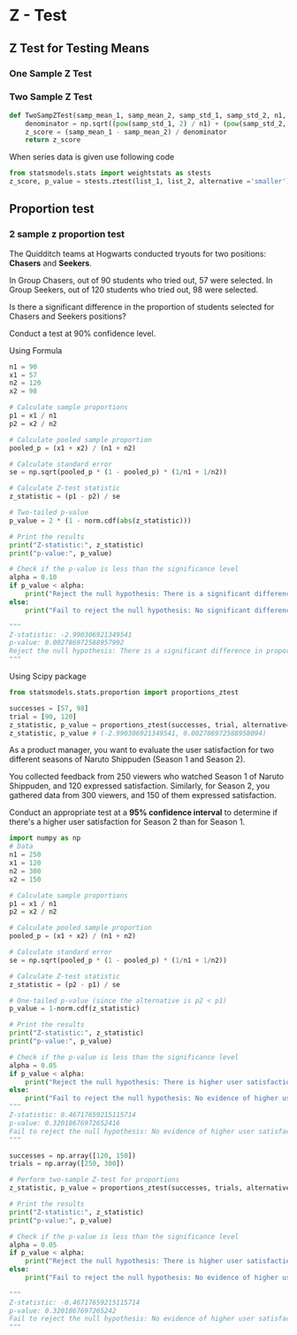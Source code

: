 # Z - Test

## Z Test for Testing Means

### One Sample Z Test

### Two Sample Z Test

```python
def TwoSampZTest(samp_mean_1, samp_mean_2, samp_std_1, samp_std_2, n1, n2):
    denominator = np.sqrt((pow(samp_std_1, 2) / n1) + (pow(samp_std_2, 2) / n2))
    z_score = (samp_mean_1 - samp_mean_2) / denominator
    return z_score
```

When series data is given use following code

```python
from statsmodels.stats import weightstats as stests
z_score, p_value = stests.ztest(list_1, list_2, alternative ='smaller')
```

## Proportion test

### 2 sample z proportion test

The Quidditch teams at Hogwarts conducted tryouts for two positions: **Chasers** and **Seekers**.

In Group Chasers, out of 90 students who tried out, 57 were selected. In Group Seekers, out of 120 students who tried out, 98 were selected.

Is there a significant difference in the proportion of students selected for Chasers and Seekers positions?

Conduct a test at 90% confidence level.

Using Formula

```python
n1 = 90
x1 = 57
n2 = 120
x2 = 98

# Calculate sample proportions
p1 = x1 / n1
p2 = x2 / n2

# Calculate pooled sample proportion
pooled_p = (x1 + x2) / (n1 + n2)

# Calculate standard error
se = np.sqrt(pooled_p * (1 - pooled_p) * (1/n1 + 1/n2))

# Calculate Z-test statistic
z_statistic = (p1 - p2) / se

# Two-tailed p-value
p_value = 2 * (1 - norm.cdf(abs(z_statistic)))

# Print the results
print("Z-statistic:", z_statistic)
print("p-value:", p_value)

# Check if the p-value is less than the significance level
alpha = 0.10
if p_value < alpha:
    print("Reject the null hypothesis: There is a significant difference in proportions.")
else:
    print("Fail to reject the null hypothesis: No significant difference in proportions.")

"""
Z-statistic: -2.990306921349541
p-value: 0.002786972588957992
Reject the null hypothesis: There is a significant difference in proportions.
"""
```

Using Scipy package

```python
from statsmodels.stats.proportion import proportions_ztest

successes = [57, 98]
trial = [90, 120]
z_statistic, p_value = proportions_ztest(successes, trial, alternative='two-sided')
z_statistic, p_value # (-2.990306921349541, 0.002786972588958094)
```

As a product manager, you want to evaluate the user satisfaction for two different seasons of Naruto Shippuden (Season 1 and Season 2).

You collected feedback from 250 viewers who watched Season 1 of Naruto Shippuden, and 120 expressed satisfaction. Similarly, for Season 2, you gathered data from 300 viewers, and 150 of them expressed satisfaction.

Conduct an appropriate test at a **95% confidence interval** to determine if there's a higher user satisfaction for Season 2 than for Season 1.

```python
import numpy as np
# Data
n1 = 250
x1 = 120
n2 = 300
x2 = 150

# Calculate sample proportions
p1 = x1 / n1
p2 = x2 / n2

# Calculate pooled sample proportion
pooled_p = (x1 + x2) / (n1 + n2)

# Calculate standard error
se = np.sqrt(pooled_p * (1 - pooled_p) * (1/n1 + 1/n2))

# Calculate Z-test statistic
z_statistic = (p2 - p1) / se

# One-tailed p-value (since the alternative is p2 < p1)
p_value = 1-norm.cdf(z_statistic)

# Print the results
print("Z-statistic:", z_statistic)
print("p-value:", p_value)

# Check if the p-value is less than the significance level
alpha = 0.05
if p_value < alpha:
    print("Reject the null hypothesis: There is higher user satisfaction for Season 2.")
else:
    print("Fail to reject the null hypothesis: No evidence of higher user satisfaction for Season 2.")
"""
Z-statistic: 0.46717659215115714
p-value: 0.32018676972652416
Fail to reject the null hypothesis: No evidence of higher user satisfaction for Season 2.
"""
```

```python
successes = np.array([120, 150])
trials = np.array([250, 300])

# Perform two-sample Z-test for proportions
z_statistic, p_value = proportions_ztest(successes, trials, alternative='smaller')  # 'smaller' for p2 < p1

# Print the results
print("Z-statistic:", z_statistic)
print("p-value:", p_value)

# Check if the p-value is less than the significance level
alpha = 0.05
if p_value < alpha:
    print("Reject the null hypothesis: There is higher user satisfaction for Season 2.")
else:
    print("Fail to reject the null hypothesis: No evidence of higher user satisfaction for Season 2.")
    
"""
Z-statistic: -0.46717659215115714
p-value: 0.3201867697265242
Fail to reject the null hypothesis: No evidence of higher user satisfaction for Season 2.
"""
```
